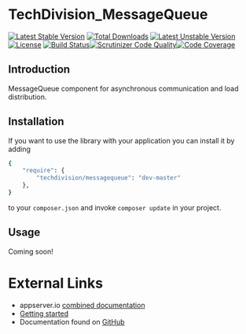 # TechDivision_MessageQueue

[![Latest Stable Version](https://poser.pugx.org/techdivision/messagequeue/v/stable.png)](https://packagist.org/packages/techdivision/messagequeue) [![Total Downloads](https://poser.pugx.org/techdivision/messagequeue/downloads.png)](https://packagist.org/packages/techdivision/messagequeue) [![Latest Unstable Version](https://poser.pugx.org/techdivision/messagequeue/v/unstable.png)](https://packagist.org/packages/techdivision/messagequeue) [![License](https://poser.pugx.org/techdivision/messagequeue/license.png)](https://packagist.org/packages/techdivision/messagequeue) [![Build Status](https://travis-ci.org/techdivision/TechDivision_MessageQueue.png)](https://travis-ci.org/techdivision/TechDivision_MessageQueue)[![Scrutinizer Code Quality](https://scrutinizer-ci.com/g/techdivision/TechDivision_MessageQueue/badges/quality-score.png?b=master)](https://scrutinizer-ci.com/g/techdivision/TechDivision_MessageQueue/?branch=master)[![Code Coverage](https://scrutinizer-ci.com/g/techdivision/TechDivision_MessageQueue/badges/coverage.png?b=master)](https://scrutinizer-ci.com/g/techdivision/TechDivision_MessageQueue/?branch=master)

## Introduction

MessageQueue component for asynchronous communication and load distribution.

## Installation

If you want to use the library with your application you can install it by adding

```sh
{
    "require": {
        "techdivision/messagequeue": "dev-master"
    },
}
```

to your ```composer.json``` and invoke ```composer update``` in your project.

## Usage

Coming soon!

# External Links

* appserver.io [combined documentation](http://docs.appserver.io)
* [Getting started](https://github.com/techdivision/TechDivision_AppserverDocumentation/tree/master/docs/getting-started)
* Documentation found on [GitHub](https://github.com/techdivision/TechDivision_AppserverDocumentation)
